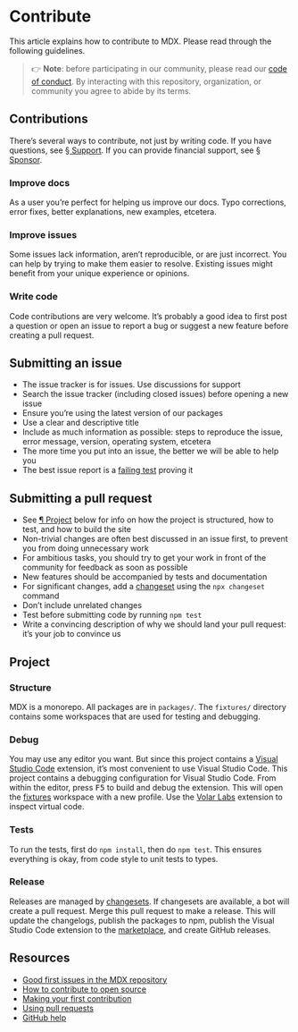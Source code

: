 # Contribute

This article explains how to contribute to MDX.
Please read through the following guidelines.

> 👉 **Note**: before participating in our community, please read our
> [code of conduct][coc].
> By interacting with this repository, organization, or community you agree to
> abide by its terms.

## Contributions

There’s several ways to contribute, not just by writing code.
If you have questions, see [§ Support][support].
If you can provide financial support, see [§ Sponsor][sponsor].

### Improve docs

As a user you’re perfect for helping us improve our docs.
Typo corrections, error fixes, better explanations, new examples, etcetera.

### Improve issues

Some issues lack information, aren’t reproducible, or are just incorrect.
You can help by trying to make them easier to resolve.
Existing issues might benefit from your unique experience or opinions.

### Write code

Code contributions are very welcome.
It’s probably a good idea to first post a question or open an issue to report a
bug or suggest a new feature before creating a pull request.

## Submitting an issue

*   The issue tracker is for issues.
    Use discussions for support
*   Search the issue tracker (including closed issues) before opening a new
    issue
*   Ensure you’re using the latest version of our packages
*   Use a clear and descriptive title
*   Include as much information as possible: steps to reproduce the issue,
    error message, version, operating system, etcetera
*   The more time you put into an issue, the better we will be able to help you
*   The best issue report is a [failing test][unit-test] proving it

## Submitting a pull request

*   See [¶ Project][project] below for info on how the project is structured,
    how to test, and how to build the site
*   Non-trivial changes are often best discussed in an issue first, to prevent
    you from doing unnecessary work
*   For ambitious tasks, you should try to get your work in front of the
    community for feedback as soon as possible
*   New features should be accompanied by tests and documentation
*   For significant changes, add a [changeset][] using the `npx changeset`
    command
*   Don’t include unrelated changes
*   Test before submitting code by running `npm test`
*   Write a convincing description of why we should land your pull request:
    it’s your job to convince us

## Project

### Structure

MDX is a monorepo.
All packages are in `packages/`.
The `fixtures/` directory contains some workspaces that are used for testing
and debugging.

### Debug

You may use any editor you want.
But since this project contains a [Visual Studio Code][vscode] extension, it’s
most convenient to use Visual Studio Code.
This project contains a debugging configuration for Visual Studio Code.
From within the editor, press <kbd>F5</kbd> to build and debug the extension.
This will open the [fixtures](./fixtures/fixtures.code-workspace) workspace with
a new profile.
Use the [Volar Labs][] extension to inspect virtual code.

### Tests

To run the tests, first do `npm install`, then do `npm test`.
This ensures everything is okay, from code style to unit tests to types.

### Release

Releases are managed by [changesets][changeset].
If changesets are available, a bot will create a pull request.
Merge this pull request to make a release.
This will update the changelogs, publish the packages to npm, publish the Visual
Studio Code extension to the [marketplace][], and create GitHub releases.

## Resources

*   [Good first issues in the MDX repository](https://github.com/mdx-js/mdx-analyzer/labels/good%20first%20issue%20👋)
*   [How to contribute to open source](https://opensource.guide/how-to-contribute/)
*   [Making your first contribution](https://medium.com/@vadimdemedes/making-your-first-contribution-de6576ddb190)
*   [Using pull requests](https://help.github.com/articles/about-pull-requests/)
*   [GitHub help](https://help.github.com)

[changeset]: https://github.com/changesets/changesets/blob/main/docs/common-questions.md

[coc]: https://github.com/mdx-js/.github/blob/main/code-of-conduct.md

[marketplace]: https://marketplace.visualstudio.com/items?itemName=unifiedjs.vscode-mdx

[project]: #project

[sponsor]: /community/sponsor/

[support]: /community/support/

[unit-test]: https://twitter.com/sindresorhus/status/579306280495357953

[volar labs]: https://marketplace.visualstudio.com/items?itemName=johnsoncodehk.volarjs-labs

[vscode]: https://code.visualstudio.com
